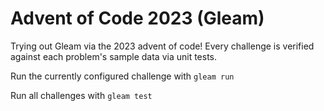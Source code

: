 # Advent of Code 2023 (Gleam)

Trying out Gleam via the 2023 advent of code! Every challenge is verified against each problem's
sample data via unit tests.

Run the currently configured challenge with `gleam run`

Run all challenges with `gleam test`
